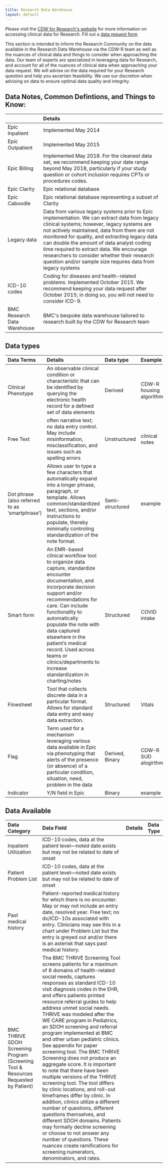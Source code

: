 ```yaml
---
title: Research Data Warehouse
layout: default
---
```


Please visit the [CDW for Research's website](https://www.bmc.org/research/clinical-data-warehouse-cdw) for more information on accessing clinical data for Research. 
Fill out a [data request form](https://bmc.tfaforms.net/f/cdw-data-request-form)

This section is intended to inform the Research Community on the data available in the Research Data Warehouse via the CDW-R team as well as the nuances of clinical data and things to consider when approaching the data. 
Our team of experts are specialized in leveraging data for Research, and account for all of the nuances of clinical data when approaching your data request. We will advise on the data required for your Research question and help you ascertain feasibility. We use our discretion when advising on data to ensure optimal data quality and integrity. 


## Data Notes, Common Defintions, and Things to Know:

|  <!-- --> | Details  |
| :----------- | :----------- |
|Epic Inpatient|Implemented May 2014|
| Epic Outpatient | Implemented May 2015|
| Epic Billing | Implemented May 2018. For the cleanest data set, we recommend keeping your date range beyond May 2018, particularly if your study question or cohort inclusion requires CPTs or procedures codes.|
| Epic Clarity | Epic relational database|
| Epic Caboodle| Epic relational database representing a subset of Clarity|
| Legacy data| Data from various legacy systems prior to Epic implementation. We can extract data from legacy clinical systems; however, legacy systems are not actively maintained, data from them are not monitored for quality, and extracting legacy data can double the amount of data analyst coding time required to extract data. We encourage researchers to consider whether their research question and/or sample size requires data from legacy systems|
| ICD-10 codes | Coding for diseases and health-related problems. Implemented October 2015. We recommend keeping your data request after October 2015; in doing so, you will not need to consider ICD-9. |
| BMC Research Data Warehouse|BMC's bespoke data warehouse tailored to research built by the CDW for Research team|


## Data types

| **Data Terms** | **Details**  | **Data type** |**Example**|
| :----------- | :----------- |:----------- |:----------- |
| Clinical Phenotype | An observable clinical condition or characteristic that can be identified by querying the electronic health record for a defined set of data elements  |Derived| CDW-R housing algorithm|
|Free Text| often narrative text; no data entry control. May include misinformation, misclassification, and issues such as spelling errors| Unstructured| clinical notes|
|Dot phrase (also referred to as ‘smartphrase’)|Allows user to type a few characters that automatically expand into a longer phrase, paragraph, or template. Allows common/standardized text, sections, and/or instructions to populate, thereby minimally controling standardization of the note format.|Semi-structured| example|
|Smart form| An EMR-based clinical workflow tool to organize data capture, standardize encounter documentation, and incorporate decision support and/or recommendations for care. Can include functionality to automatically populate the note with data captured elsewhere in the patient’s medical record. Used across teams or clinics/departments to increase standardization in charting/notes| Structured| COVID intake|
|Flowsheet|Tool that collects discrete data in a particular format. Allows for standard data entry and easy data extraction.|Structured|Vitals|
|Flag|Term used for a mechanism leveraging various data available in Epic via phenotyping that alerts of the presence (or absence) of a particular condition, situation, need, problem in the data|Derived, Binary|CDW-R SUD alogirthm|
|Indicator|Y/N field in Epic|Binary|example|

## Data Available

| **Data Category** | **Data Field**  | **Details** |**Data Type**|
| :----------- | :----------- |:----------- |:----------- |
| Inpatient Utilization | ICD-10 codes, data at the patient level—noted date exists but may not be related to date of onset |
| Patient Problem List | ICD-10 codes, data at the patient level—noted date exists but may not be related to date of onset |
| Past medical history | Patient-reported medical history for which there is no encounter. May or may not include an entry date, resolved year. Free text; no dx/ICD-10s associated with entry. Clinicians may see this in a chart under Problem List but the entry is greyed out and/or there is an asterisk that says past medical history. |
| BMC THRIVE SDOH Screening Program (Screening Tool & Resources Requested by Patient) |The BMC THRIVE Screening Tool screens patients for a maximum of 8 domains of health-related social needs, captures responses as standard ICD-10 visit diagnosis codes in the EHR, and offers patients printed resource referral guides to help address unmet social needs.  THRIVE was modeled after the WE CARE program in Pediatrics, an SDOH screening and referral program implemented at BMC and other urban pediatric clinics.  See appendix for paper screening tool. The BMC THRIVE Screening does not produce an aggregate score. It is important to note that there have been multiple versions of the THRIVE screening tool. The tool differs by clinic locations, and roll-out timeframes differ by clinic. In addition, clinics utilize a different number of questions, different questions themselves, and different SDOH domains. Patients may formally decline screening or choose to not answer any number of questions. These nuances create ramifications for screening numerators, denominators, and rates.

